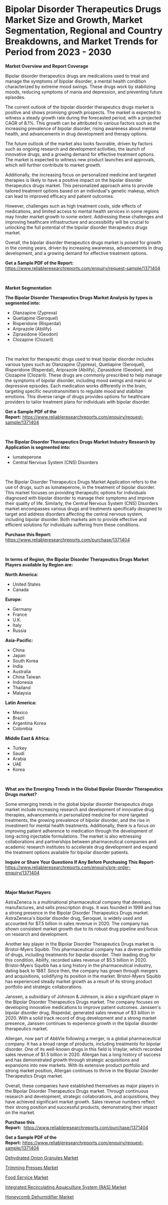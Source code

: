 <p><h1>Bipolar Disorder Therapeutics Drugs Market Size and Growth, Market Segmentation, Regional and Country Breakdowns, and Market Trends for Period from 2023 -  2030</h1></p><p><strong>Market Overview and Report Coverage</strong></p>
<p><p>Bipolar disorder therapeutics drugs are medications used to treat and manage the symptoms of bipolar disorder, a mental health condition characterized by extreme mood swings. These drugs work by stabilizing moods, reducing symptoms of mania and depression, and preventing future episodes.</p><p>The current outlook of the bipolar disorder therapeutics drugs market is positive and shows promising growth prospects. The market is expected to witness a steady growth rate during the forecasted period, with a projected CAGR of 8.1%. This growth can be attributed to various factors such as the increasing prevalence of bipolar disorder, rising awareness about mental health, and advancements in drug development and therapy options.</p><p>The future outlook of the market also looks favorable, driven by factors such as ongoing research and development activities, the launch of innovative drugs, and a growing demand for effective treatment options. The market is expected to witness new product launches and approvals, which will further contribute to market growth.</p><p>Additionally, the increasing focus on personalized medicine and targeted therapies is likely to have a positive impact on the bipolar disorder therapeutics drugs market. This personalized approach aims to provide tailored treatment options based on an individual's genetic makeup, which can lead to improved efficacy and patient outcomes.</p><p>However, challenges such as high treatment costs, side effects of medications, and limited access to mental health services in some regions may hinder market growth to some extent. Addressing these challenges and improving healthcare infrastructure and accessibility will be crucial to unlocking the full potential of the bipolar disorder therapeutics drugs market.</p><p>Overall, the bipolar disorder therapeutics drugs market is poised for growth in the coming years, driven by increasing awareness, advancements in drug development, and a growing demand for effective treatment options.</p></p>
<p><strong>Get a Sample PDF of the Report:</strong> <a href="https://www.reliableresearchreports.com/enquiry/request-sample/1371404">https://www.reliableresearchreports.com/enquiry/request-sample/1371404</a></p>
<p>&nbsp;</p>
<p><strong>Market Segmentation</strong></p>
<p><strong>The Bipolar Disorder Therapeutics Drugs Market Analysis by types is segmented into:</strong></p>
<p><ul><li>Olanzapine (Zyprexa)</li><li>Quetiapine (Seroquel)</li><li>Risperidone (Risperdal)</li><li>Ariprazole (Abilify)</li><li>Ziprasidone (Geodon)</li><li>Clozapine (Clozaril)</li></ul></p>
<p>&nbsp;</p>
<p><p>The market for therapeutic drugs used to treat bipolar disorder includes various types such as Olanzapine (Zyprexa), Quetiapine (Seroquel), Risperidone (Risperdal), Ariprazole (Abilify), Ziprasidone (Geodon), and Clozapine (Clozaril). These drugs are commonly prescribed to help manage the symptoms of bipolar disorder, including mood swings and manic or depressive episodes. Each medication works differently in the brain, targeting specific neurotransmitters to regulate mood and stabilize emotions. This diverse range of drugs provides options for healthcare providers to tailor treatment plans for individuals with bipolar disorder.</p></p>
<p><strong>Get a Sample PDF of the Report:</strong>&nbsp;<a href="https://www.reliableresearchreports.com/enquiry/request-sample/1371404">https://www.reliableresearchreports.com/enquiry/request-sample/1371404</a></p>
<p>&nbsp;</p>
<p><strong>The Bipolar Disorder Therapeutics Drugs Market Industry Research by Application is segmented into:</strong></p>
<p><ul><li>lumateperone</li><li>Central Nervous System (CNS) Disorders</li></ul></p>
<p>&nbsp;</p>
<p><p>The Bipolar Disorder Therapeutics Drugs Market Application refers to the use of drugs, such as lumateperone, in the treatment of bipolar disorder. This market focuses on providing therapeutic options for individuals diagnosed with bipolar disorder to manage their symptoms and improve their quality of life. Similarly, the Central Nervous System (CNS) Disorders market encompasses various drugs and treatments specifically designed to target and address disorders affecting the central nervous system, including bipolar disorder. Both markets aim to provide effective and efficient solutions for individuals suffering from these conditions.</p></p>
<p><strong>Purchase this Report:</strong>&nbsp; <a href="https://www.reliableresearchreports.com/purchase/1371404">https://www.reliableresearchreports.com/purchase/1371404</a></p>
<p>&nbsp;</p>
<p><strong>In terms of Region, the Bipolar Disorder Therapeutics Drugs Market Players available by Region are:</strong></p>
<p>
    <p> <strong> North America: </strong>
        <ul>
            <li>United States</li>
            <li>Canada</li>
        </ul>
        </p> 
    <p> <strong> Europe: </strong>
        <ul>
            <li>Germany</li>
            <li>France</li>
            <li>U.K.</li>
            <li>Italy</li>
            <li>Russia</li>
        </ul>
        </p> 
    <p> <strong> Asia-Pacific: </strong>
        <ul>
            <li>China</li>
            <li>Japan</li>
            <li>South Korea</li>
            <li>India</li>
            <li>Australia</li>
            <li>China Taiwan</li>
            <li>Indonesia</li>
            <li>Thailand</li>
            <li>Malaysia</li>
        </ul>
        </p> 
    <p> <strong> Latin America: </strong>
        <ul>
            <li>Mexico</li>
            <li>Brazil</li>
            <li>Argentina Korea</li>
            <li>Colombia</li>
        </ul>
        </p> 
    <p> <strong> Middle East & Africa: </strong>
        <ul>
            <li>Turkey</li>
            <li>Saudi</li>
            <li>Arabia</li>
            <li>UAE</li>
            <li>Korea</li>
        </ul>
    </p>
    </p>
<p>&nbsp;</p>
<p><strong>What are the Emerging Trends in the Global Bipolar Disorder Therapeutics Drugs market?</strong></p>
<p><p>Some emerging trends in the global bipolar disorder therapeutics drugs market include increasing research and development of innovative drug therapies, advancements in personalized medicine for more targeted treatments, the growing prevalence of bipolar disorder, and the rise in investment for mental health treatments. Additionally, there is a focus on improving patient adherence to medication through the development of long-acting injectable formulations. The market is also witnessing collaborations and partnerships between pharmaceutical companies and academic research institutes to accelerate drug development and expand the treatment options available for bipolar disorder patients.</p></p>
<p><strong>Inquire or Share Your Questions If Any Before Purchasing This Report</strong>- <a href="https://www.reliableresearchreports.com/enquiry/pre-order-enquiry/1371404">https://www.reliableresearchreports.com/enquiry/pre-order-enquiry/1371404</a></p>
<p>&nbsp;</p>
<p><strong>Major Market Players</strong></p>
<p><p>AstraZeneca is a multinational pharmaceutical company that develops, manufactures, and sells prescription drugs. It was founded in 1999 and has a strong presence in the Bipolar Disorder Therapeutics Drugs market. AstraZeneca's bipolar disorder drug, Seroquel, is widely used and accounted for $7.5 billion in sales revenue in 2020. The company has shown consistent market growth due to its robust drug pipeline and focus on research and development.</p><p>Another key player in the Bipolar Disorder Therapeutics Drugs market is Bristol-Myers Squibb. This pharmaceutical company has a diverse portfolio of drugs, including treatments for bipolar disorder. Their leading drug for this condition, Abilify, recorded sales revenue of $5.5 billion in 2020. Bristol-Myers Squibb has a long history in the pharmaceutical industry, dating back to 1887. Since then, the company has grown through mergers and acquisitions, solidifying its position in the market. Bristol-Myers Squibb has experienced steady market growth as a result of its strong product portfolio and strategic collaborations.</p><p>Janssen, a subsidiary of Johnson & Johnson, is also a significant player in the Bipolar Disorder Therapeutics Drugs market. The company focuses on developing innovative medications to improve patient outcomes. Janssen's bipolar disorder drug, Risperdal, generated sales revenue of $3 billion in 2020. With a solid track record of drug development and a strong market presence, Janssen continues to experience growth in the bipolar disorder therapeutics market.</p><p>Allergan, now part of AbbVie following a merger, is a global pharmaceutical company. It has a broad range of products, including treatments for bipolar disorder. One of its well-known drugs in this field is Vraylar, which recorded sales revenue of $1.5 billion in 2020. Allergan has a long history of success and has demonstrated growth through strategic acquisitions and expansions into new markets. With its extensive product portfolio and strong market position, Allergan continues to thrive in the Bipolar Disorder Therapeutics Drugs market.</p><p>Overall, these companies have established themselves as major players in the Bipolar Disorder Therapeutics Drugs market. Through continuous research and development, strategic collaborations, and acquisitions, they have achieved significant market growth. Sales revenue numbers reflect their strong position and successful products, demonstrating their impact on the market.</p></p>
<p><strong>Purchase this Report:</strong>&nbsp;&nbsp;<a href="https://www.reliableresearchreports.com/purchase/1371404">https://www.reliableresearchreports.com/purchase/1371404</a></p>
<p></p>
<p><strong>Get a Sample PDF of the Report:</strong>&nbsp;<a href="https://www.reliableresearchreports.com/enquiry/request-sample/1371404">https://www.reliableresearchreports.com/enquiry/request-sample/1371404</a></p>
<p><p><a href="https://github.com/GroverBarry/Market-Research-Report-List-1/blob/main/dehydrated-onion-granules-market.md">Dehydrated Onion Granules Market</a></p><p><a href="https://www.linkedin.com/pulse/trimming-presses-market-size-share-amp-trends-analysis-report-cqz2e/">Trimming Presses Market</a></p><p><a href="https://medium.com/@adibooy632501/food-service-market-size-cagr-trends-2024-2030-306b13764454">Food Service Market</a></p><p><a href="https://github.com/NorbertYates/Market-Research-Report-List-1/blob/main/integrated-recirculating-aquaculture-system-ras-market.md">Integrated Recirculating Aquaculture System (RAS) Market</a></p><p><a href="https://www.linkedin.com/pulse/honeycomb-dehumidifier-market-research-report-provides-thorough-pikjf/">Honeycomb Dehumidifier Market</a></p></p>